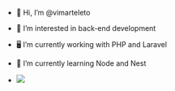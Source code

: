 - 👋 Hi, I’m @vimarteleto
- 👀 I’m interested in back-end development
- 🖥️ I’m currently working with PHP and Laravel
- 🌱 I’m currently learning Node and Nest

- <a href="https://www.linkedin.com/in/viniciusmarteleto/" target="_blank"><img src="https://img.shields.io/badge/-LinkedIn-%230077B5?style=for-the-badge&logo=linkedin&logoColor=white" target="blank"></a> 

<!---
vimarteleto/vimarteleto is a ✨ special ✨ repository because its `README.md` (this file) appears on your GitHub profile.
You can click the Preview link to take a look at your changes.
--->
